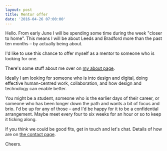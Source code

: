 ```yaml
---
layout: post
title: Mentor offer
date: '2016-04-26 07:00:00'
---
```

Hello. From early June I will be spending some time during the week "closer to home". This means I will be about Leeds and Bradford more than the past ten months – by actually being about.

I'd like to use this chance to offer myself as a mentor to someone who is looking for one.

There's some stuff about me over on [my about page](/about).

Ideally I am looking for someone who is into design and digital, doing effective human-centred work, collaboration, and how design and technology can enable better.

You might be a student, someone who is the earlier days of their career, or someone who has been longer down the path and wants a bit of focus and brio. I'd be up for any of those – and I'd be happy for it to be a confidential arrangement. Maybe meet every four to six weeks for an hour or so to keep it ticking along.

If you think we could be good fits, get in touch and let's chat. Details of how are on [the contact page](/contact).

Cheers.
